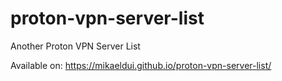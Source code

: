 # proton-vpn-server-list
Another Proton VPN Server List

Available on: https://mikaeldui.github.io/proton-vpn-server-list/